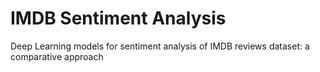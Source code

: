 # IMDB Sentiment Analysis
 Deep Learning models for sentiment analysis of IMDB reviews dataset: a comparative approach
